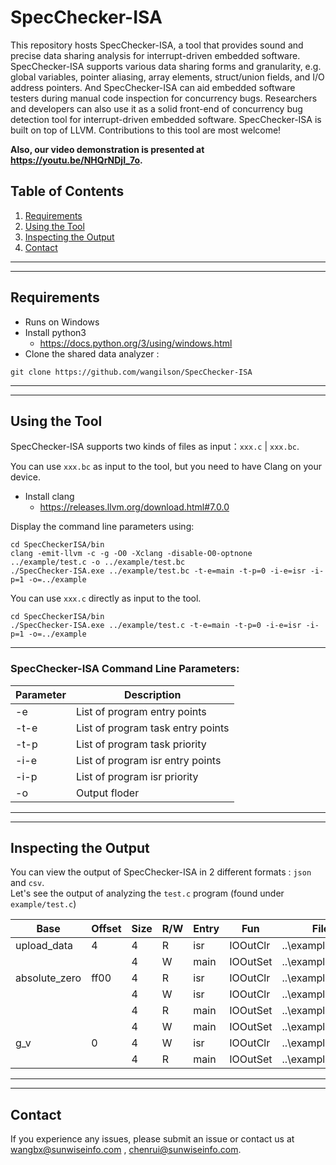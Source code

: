 # SpecChecker-ISA
This repository hosts SpecChecker-ISA, a tool that provides sound and precise data sharing analysis for interrupt-driven embedded software. 
SpecChecker-ISA supports various data sharing forms and granularity, e.g. global variables, pointer aliasing, array elements, struct/union fields, and I/O address pointers. And SpecChecker-ISA can aid embedded software testers during manual code inspection for concurrency bugs. Researchers and developers can also use it as a solid front-end of concurrency bug detection tool for interrupt-driven embedded software.
SpecChecker-ISA is built on top of LLVM. Contributions to this tool are most welcome!  
  
**Also, our video demonstration is presented at https://youtu.be/NHQrNDjI_7o.**
## Table of Contents
1. [Requirements](#requirements)  
2. [Using the Tool](#using-the-tool)  
3. [Inspecting the Output](#inspecting-the-output)  
4. [Contact](#contact)
***
***

## Requirements
* Runs on Windows  
* Install python3
    * https://docs.python.org/3/using/windows.html  
* Clone the shared data analyzer :  
```
git clone https://github.com/wangilson/SpecChecker-ISA
```

***
***

## Using the Tool
SpecChecker-ISA supports two kinds of files as input：`xxx.c` | `xxx.bc`.  
  
You can use `xxx.bc` as input to the tool, but you need to have Clang on your device.  
* Install clang
    * https://releases.llvm.org/download.html#7.0.0  
  
Display the command line parameters using: 
  
```
cd SpecCheckerISA/bin  
clang -emit-llvm -c -g -O0 -Xclang -disable-O0-optnone ../example/test.c -o ../example/test.bc
./SpecChecker-ISA.exe ../example/test.bc -t-e=main -t-p=0 -i-e=isr -i-p=1 -o=../example
```
You can use `xxx.c` directly as input to the tool.  
```
cd SpecCheckerISA/bin
./SpecChecker-ISA.exe ../example/test.c -t-e=main -t-p=0 -i-e=isr -i-p=1 -o=../example
```
***

### SpecChecker-ISA Command Line Parameters:

Parameter | Description
---- | ----
-e | List of program entry points
-t-e | List of program task entry points
-t-p | List of program task priority
-i-e | List of program isr entry points
-i-p | List of program isr priority
-o | Output floder

***
***

## Inspecting the Output
You can view the output of SpecChecker-ISA in 2 different formats : `json` and `csv`.  
Let's see the output of analyzing the `test.c` program (found under `example/test.c`)  

Base | Offset | Size | R/W	| Entry	| Fun	| File | Line | Column
---- | ---- | ---- | ---- | ---- | ---- | ---- | ---- | ----
upload_data	 | 4	| 4	| R	| isr	| IOOutClr	| ..\example\test.c	| 33	| 11
| | | 4 | W	| main	| IOOutSet	| ..\example\test.c	| 25	| 18
absolute_zero	| ff00	| 4	| R	| isr	| IOOutClr	| ..\example\test.c	| 30	| 24
| | | 4	| W	| isr	| IOOutClr | ..\example\test.c | 32 | 37
| | | 4	| R| 	main | IOOutSet | ..\example\test.c	| 21	| 24
| | | 4	| W	| main | IOOutSet | ..\example\test.c	| 23	| 37
g_v	| 0	| 4	| W	| isr	| IOOutClr | ..\example\test.c	| 33	| 9
| | | 4	| R	| main | IOOutSet | ..\example\test.c	| 25	| 20

***
***

## Contact
If you experience any issues, please submit an issue or contact us at wangbx@sunwiseinfo.com , chenrui@sunwiseinfo.com.
